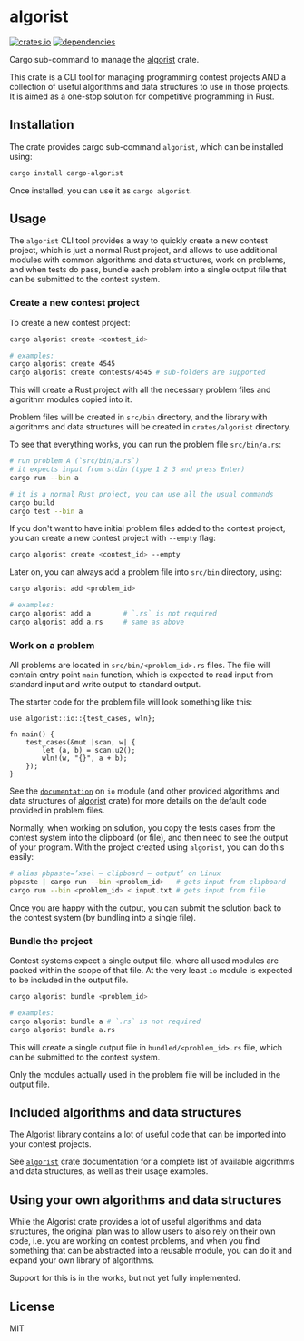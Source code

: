 # algorist

[![crates.io](https://img.shields.io/crates/d/cargo-algorist.svg)](https://crates.io/crates/cargo-algorist)
[![dependencies](https://deps.rs/repo/github/farazdagi/cargo-algorist/status.svg)](https://deps.rs/repo/github/farazdagi/cargo-algorist)

Cargo sub-command to manage the [algorist](https://crates.io/crates/algorist) crate.

This crate is a CLI tool for managing programming contest projects AND a collection of useful
algorithms and data structures to use in those projects. It is aimed as a one-stop solution for
competitive programming in Rust.

## Installation

The crate provides cargo sub-command `algorist`, which can be installed using:

``` bash
cargo install cargo-algorist
```

Once installed, you can use it as `cargo algorist`.

## Usage

The `algorist` CLI tool provides a way to quickly create a new contest project, which is just a
normal Rust project, and allows to use additional modules with common algorithms and data
structures, work on problems, and when tests do pass, bundle each problem into a single output file
that can be submitted to the contest system.

### Create a new contest project

To create a new contest project:

``` bash
cargo algorist create <contest_id>

# examples:
cargo algorist create 4545
cargo algorist create contests/4545 # sub-folders are supported
```

This will create a Rust project with all the necessary problem files and algorithm modules copied
into it.

Problem files will be created in `src/bin` directory, and the library with algorithms and data
structures will be created in `crates/algorist` directory.

To see that everything works, you can run the problem file `src/bin/a.rs`:

``` bash
# run problem A (`src/bin/a.rs`)
# it expects input from stdin (type 1 2 3 and press Enter)
cargo run --bin a

# it is a normal Rust project, you can use all the usual commands
cargo build
cargo test --bin a
```

If you don't want to have initial problem files added to the contest project, you can create a new
contest project with `--empty` flag:

``` bash
cargo algorist create <contest_id> --empty
```

Later on, you can always add a problem file into `src/bin` directory, using:

``` bash
cargo algorist add <problem_id>

# examples:
cargo algorist add a        # `.rs` is not required
cargo algorist add a.rs     # same as above
```

### Work on a problem

All problems are located in `src/bin/<problem_id>.rs` files. The file will contain entry point
`main` function, which is expected to read input from standard input and write output to standard
output.

The starter code for the problem file will look something like this:

``` rust, no_run
use algorist::io::{test_cases, wln};

fn main() {
    test_cases(&mut |scan, w| {
        let (a, b) = scan.u2();
        wln!(w, "{}", a + b);
    });
}
```

See the [`documentation`](https://docs.rs/algorist/latest/algorist/) on `io` module (and other
provided algorithms and data structures of [algorist](https://crates.io/crates/algorist) crate) for
more details on the default code provided in problem files.

Normally, when working on solution, you copy the tests cases from the contest system into the
clipboard (or file), and then need to see the output of your program. With the project created using
`algorist`, you can do this easily:

``` bash
# alias pbpaste=’xsel — clipboard — output’ on Linux
pbpaste | cargo run --bin <problem_id>   # gets input from clipboard
cargo run --bin <problem_id> < input.txt # gets input from file
```

Once you are happy with the output, you can submit the solution back to the contest system (by
bundling into a single file).

### Bundle the project

Contest systems expect a single output file, where all used modules are packed within the scope of
that file. At the very least `io` module is expected to be included in the output file.

``` bash
cargo algorist bundle <problem_id>

# examples:
cargo algorist bundle a # `.rs` is not required
cargo algorist bundle a.rs
```

This will create a single output file in `bundled/<problem_id>.rs` file, which can be submitted to
the contest system.

Only the modules actually used in the problem file will be included in the output file.

## Included algorithms and data structures

The Algorist library contains a lot of useful code that can be imported into your contest projects.

See [`algorist`](https://docs.rs/algorist/latest/algorist/) crate documentation for a complete list
of available algorithms and data structures, as well as their usage examples.

## Using your own algorithms and data structures

While the Algorist crate provides a lot of useful algorithms and data structures, the original plan
was to allow users to also rely on their own code, i.e. you are working on contest problems, and
when you find something that can be abstracted into a reusable module, you can do it and expand your
own library of algorithms.

Support for this is in the works, but not yet fully implemented.

## License

MIT
